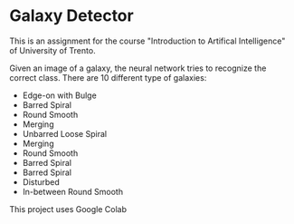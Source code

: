 # Galaxy Detector

This is an assignment for the course "Introduction to Artifical Intelligence" of University of Trento.

Given an image of a galaxy, the neural network tries to recognize the correct class.
There are 10 different type of galaxies:
- Edge-on with Bulge
- Barred Spiral
- Round Smooth
- Merging
- Unbarred Loose Spiral 
- Merging
- Round Smooth
- Barred Spiral
- Barred Spiral
- Disturbed
- In-between Round Smooth

This project uses Google Colab
